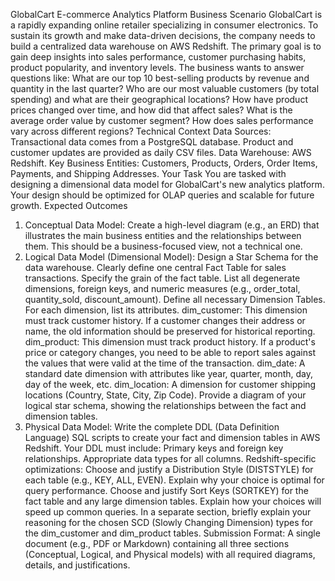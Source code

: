 GlobalCart E-commerce Analytics Platform
Business Scenario
GlobalCart is a rapidly expanding online retailer specializing in consumer electronics. To sustain its growth and make data-driven decisions, the company needs to build a centralized data warehouse on AWS Redshift. The primary goal is to gain deep insights into sales performance, customer purchasing habits, product popularity, and inventory levels.
The business wants to answer questions like:
What are our top 10 best-selling products by revenue and quantity in the last quarter?
Who are our most valuable customers (by total spending) and what are their geographical locations?
How have product prices changed over time, and how did that affect sales?
What is the average order value by customer segment?
How does sales performance vary across different regions?
Technical Context
Data Sources: Transactional data comes from a PostgreSQL database. Product and customer updates are provided as daily CSV files.
Data Warehouse: AWS Redshift.
Key Business Entities: Customers, Products, Orders, Order Items, Payments, and Shipping Addresses.
Your Task
You are tasked with designing a dimensional data model for GlobalCart's new analytics platform. Your design should be optimized for OLAP queries and scalable for future growth.
Expected Outcomes
1. Conceptual Data Model:
Create a high-level diagram (e.g., an ERD) that illustrates the main business entities and the relationships between them. This should be a business-focused view, not a technical one.
2. Logical Data Model (Dimensional Model):
Design a Star Schema for the data warehouse.
Clearly define one central Fact Table for sales transactions. Specify the grain of the fact table. List all degenerate dimensions, foreign keys, and numeric measures (e.g., order_total, quantity_sold, discount_amount).
Define all necessary Dimension Tables. For each dimension, list its attributes.
dim_customer: This dimension must track customer history. If a customer changes their address or name, the old information should be preserved for historical reporting.
dim_product: This dimension must track product history. If a product's price or category changes, you need to be able to report sales against the values that were valid at the time of the transaction.
dim_date: A standard date dimension with attributes like year, quarter, month, day, day of the week, etc.
dim_location: A dimension for customer shipping locations (Country, State, City, Zip Code).
Provide a diagram of your logical star schema, showing the relationships between the fact and dimension tables.
3. Physical Data Model:
Write the complete DDL (Data Definition Language) SQL scripts to create your fact and dimension tables in AWS Redshift.
Your DDL must include:
Primary keys and foreign key relationships.
Appropriate data types for all columns.
Redshift-specific optimizations:
Choose and justify a Distribution Style (DISTSTYLE) for each table (e.g., KEY, ALL, EVEN). Explain why your choice is optimal for query performance.
Choose and justify Sort Keys (SORTKEY) for the fact table and any large dimension tables. Explain how your choices will speed up common queries.
In a separate section, briefly explain your reasoning for the chosen SCD (Slowly Changing Dimension) types for the dim_customer and dim_product tables.
Submission Format:
A single document (e.g., PDF or Markdown) containing all three sections (Conceptual, Logical, and Physical models) with all required diagrams, details, and justifications.
